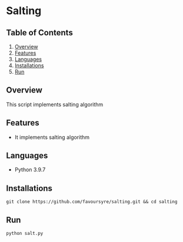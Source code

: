 # Salting

## Table of Contents

1. [Overview](#overview)
2. [Features](#features)
3. [Languages](#languages)
4. [Installations](#installations)
5. [Run](#run)

## Overview

This script implements salting algorithm

## Features

- It implements salting algorithm

## Languages

- Python 3.9.7

## Installations

```shell
git clone https://github.com/favoursyre/salting.git && cd salting
```

## Run

```shell
python salt.py
```
